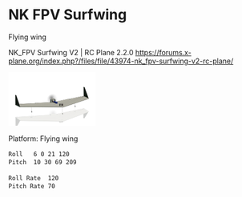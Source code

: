 # NK FPV Surfwing

 Flying wing

 NK_FPV Surfwing V2 | RC Plane 2.2.0 https://forums.x-plane.org/index.php?/files/file/43974-nk_fpv-surfwing-v2-rc-plane/

![](NK_FPVSW_icon11_thumb.png)

Platform: Flying wing


```
Roll   6 0 21 120
Pitch  10 30 69 209

Roll Rate  120
Pitch Rate 70
```



